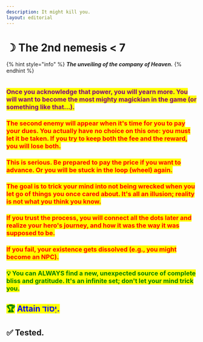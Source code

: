 ```yaml
---
description: It might kill you.
layout: editorial
---
```


# ☽ The 2nd nemesis < 7

{% hint style="info" %}
_**The unveiling of the company of Heaven.**_
{% endhint %}

<figure><img src="../../../../../.gitbook/assets/pexels-btgl-♡-19254268.jpg" alt=""><figcaption></figcaption></figure>

### <mark style="color:purple;">Once you acknowledge that power, you will yearn more. You will want to become the most mighty magickian in the game (or something like that...).</mark>&#x20;

### <mark style="color:red;">The second enemy will appear when it's time for you to pay your dues. You actually have no choice on this one: you must let it be taken. If you try to keep both the fee and the reward, you will lose both.</mark>&#x20;

### <mark style="color:red;">This is serious. Be prepared to pay the price if you want to advance. Or you will be stuck in the loop (wheel) again.</mark>

### <mark style="color:red;">The goal is to trick your mind into not being wrecked when you let go of things you once cared about. It's all an illusion; reality is not what you think you know.</mark>

### <mark style="color:red;">If you trust the process, you will connect all the dots later and realize your hero's journey, and how it was the way it was supposed to be.</mark>

### <mark style="color:red;">If you fail, your existence gets dissolved (e.g., you might become an NPC).</mark>



### <mark style="color:green;">💡 You can ALWAYS find a new, unexpected source of complete bliss and gratitude. It's an infinite set; don't let your mind trick you.</mark>





## <mark style="color:green;">🏆</mark> <mark style="color:blue;">Attain יְסוֹד.</mark>

## ✅ Tested.
